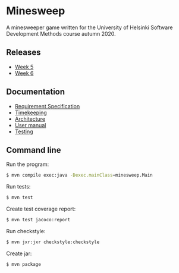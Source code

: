 # Minesweep
A minesweeper game written for the University of Helsinki Software Development Methods course autumn 2020.

## Releases
* [Week 5](https://github.com/emsknock/minesweep/releases/tag/v0.1-alpha)
* [Week 6](https://github.com/emsknock/minesweep/releases/tag/v0.2-alpha)

## Documentation
* [Requirement Specification](documentation/req-specification.md)
* [Timekeeping](documentation/hours-worked.md)
* [Architecture](documentation/architecture.md)
* [User manual](documentation/user-manual.md)
* [Testing](documentation/testing.md)

## Command line
Run the program:
```bash
$ mvn compile exec:java -Dexec.mainClass=minesweep.Main
```
Run tests:
```bash
$ mvn test
```
Create test coverage report:
```bash
$ mvn test jacoco:report
```
Run checkstyle:
```bash
$ mvn jxr:jxr checkstyle:checkstyle
```
Create jar:
```bash
$ mvn package
```